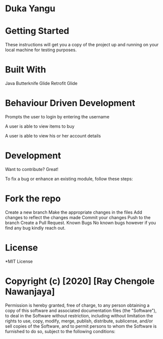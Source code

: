 # Duka  Yangu


# Getting Started
These instructions will get you a copy of the project up and running on your local machine for testing purposes.


# Built With
Java
Butterknife
Glide
Retrofit
Glide



# Behaviour Driven Development
Prompts the user to login by entering the username

A user is able to view items to buy

A user is able to view his or her account details

# Development
Want to contribute? Great!

To fix a bug or enhance an existing module, follow these steps:

# Fork the repo
Create a new branch
Make the appropriate changes in the files
Add changes to reflect the changes made
Commit your changes
Push to the branch
Create a Pull Request.
Known Bugs
No known bugs however if you find any bug kindly reach out.

# License
*MIT License

# Copyright (c) [2020] [Ray Chengole Nawanjaya]

Permission is hereby granted, free of charge, to any person obtaining a copy of this software and associated documentation files (the "Software"), to deal in the Software without restriction, including without limitation the rights to use, copy, modify, merge, publish, distribute, sublicense, and/or sell copies of the Software, and to permit persons to whom the Software is furnished to do so, subject to the following conditions:
